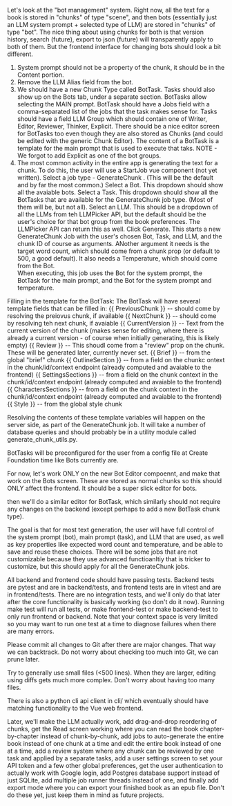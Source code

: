 Let's look at the "bot management" system. Right now, all the text for a book is stored in "chunks" of type "scene", and then bots (essentially just an LLM system prompt + selected type of LLM) are stored in "chunks" of type "bot". The nice thing about using chunks for both is that version history, search (future), export to json (future) will transparently apply to both of them. But the frontend interface for changing bots should look a bit different. 
1) System prompt should not be a property of the chunk, it should be in the Content portion. 
2) Remove the LLM Alias field from the bot. 
3) We should have a new Chunk Type called BotTask. Tasks should also show up on the Bots tab, under a separate section. BotTasks allow selecting the MAIN prompt. BotTask should have a Jobs field with a comma-separated list of the jobs that the task makes sense for. Tasks should have a field LLM Group which should contain one of Writer, Editor, Reviewer, Thinker, Explicit. There should be a nice editor screen for BotTasks too even though they are also stored as Chunks (and could be edited with the generic Chunk Editor). The content of a BotTask is a template for the main prompt that is used to execute that taks. 
NOTE - We forgot to add Explicit as one of the bot groups. 
4) The most common activity in the entire app is generating the text for a chunk. To do this, the user will use a StartJob vue component (not yet written). 
Select a job type - GenerateChunk . (This will be the default and by far the most common.)
Select a Bot. This dropdown should show all the avaiable bots. 
Select a Task. This dropdown should show all the BotTasks that are available for the GenerateChunk job type. (Most of them will be, but not all). 
Select an LLM. This should be a dropdown of all the LLMs from teh LLMPicker API, but the default should be the user's choice for that bot group from the book preferences. The LLMPicker API can return this as well.
Click Generate. This starts a new GenerateChunk Job with the user's chosen Bot, Task, and LLM, and the chunk ID of course as arguments. ANother argument it needs is the target word count, which should come from a chunk prop (or default to 500, a good default). It also needs a Temperature, which should come from the Bot.  
When executing, this job uses the Bot for the system prompt, the BotTask for the main prompt, and the Bot for the system prompt and temperature. 

Filling in the template for the BotTask:
The BotTask will have several template fields that can be filled in:
{{ PreviousChunk }} -- should come by resolving the preiovus chunk, if available
{{ NextChunk }} -- should come by resolving teh next chunk, if avaiable
{{ CurrentVersion }} -- Text from the current version of the chunk (makes sense for editing, where there is already a current version - of course when initially generating, this is likely empty)
{{ Review }} -- This shoudl come from a "review" prop on the chunk. These will be generated later, currently never set. 
{{ Brief }} -- from the global "brief" chunk
{{ OutlineSection }} -- from a field on the chunkc ontext in the chunk/id/context endpoint (already computed and avaiable to the frontend)
{{ SettingsSections }} -- from a field on the chunk context in the chunk/id/context endpoint (already computed and avaiable to the frontend)
{{ CharactersSections }} -- from a field on the chunk context in the chunk/id/context endpoint (already computed and avaiable to the frontend)
{{ Style }} -- from the global style chunk

Resolving the contents of these template variables will happen on the server side, as part of the GenerateChunk job. It will take a number of database queries and should probably be in a utility module called generate_chunk_utils.py. 

BotTasks will be preconfigured for the user from a config file at Create Foundation time like Bots currently are. 

For now, let's work ONLY on the new Bot Editor compoennt, and make that work on the Bots screen. These are stored as normal chunks so this should ONLY affect the frontend. It should be a super slick editor for bots. 

then we'll do a similar editor for BotTask, which similarly should not require any changes on the backend (except perhaps to add a new BotTask chunk type). 

The goal is that for most text generation, the user will have full control of the system prompt (bot), main prompt (task), and LLM that are used, as well as key properties like expected word count and temperature, and be able to save and reuse these choices. There will be some jobs that are not customizable because they use advanced functioanltiy that is tricker to customize, but this should apply for all the GenerateChunk jobs. 

All backend and frontend code should have passing tests. Backend tests are pytest and are in backend/tests, and frontend tests are in vitest and are in frontend/tests. There are no integration tests, and we'll only do that later after the core functionality is basically working (so don't do it now). Running make test will run all tests, or make frontend-test or make backend-test to only run frontend or backend. Note that your context space is very limited so you may want to run one test at a time to diagnose failures when there are many errors.

Please commit all changes to Git after there are major changes. That way we can backtrack. Do not worry about checking too much into Git, we can prune later. 

Try to generally use small files (<500 lines). When they are larger, editing using diffs gets much more complex. Don't worry about having too many files.

There is also a python cli api client in cli/ which eventually should have matching functionality to the Vue web frontend.

Later, we'll make the LLM actually work, add drag-and-drop reordering of chunks, get the Read screen working where you can read the book chapter-by-chapter instead of chunk-by-chunk, add jobs to auto-generate the entire book instead of one chunk at a time and edit the entire book instead of one at a time, add a review system where any chunk can be reviewed by one task and applied by a separate tasks, add a user settings screen to set your API token and a few other global preferences, get the user authentication to actually work with Google login, add Postgres database support instead of just SQLite, add multiple job runner threads instead of one, and finally add export mode where you can export your finished book as an epub file. Don't do these yet, just keep them in mind as future projects.